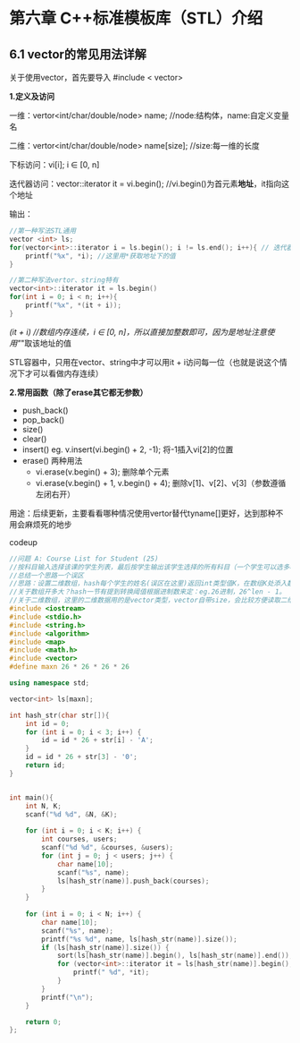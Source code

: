 # 第六章 C++标准模板库（STL）介绍
## 6.1 vector的常见用法详解
关于使用vector，首先要导入 #include < vector>

**1.定义及访问**

一维：vertor<int/char/double/node> name; //node:结构体，name:自定义变量名

二维：vertor<int/char/double/node> name[size]; //size:每一维的长度

下标访问：vi[i]; i ∈ [0, n]

迭代器访问：vector<typename>::iterator it = vi.begin(); //vi.begin()为首元素**地址**，it指向这个地址

输出： 
```C++
//第一种写法STL通用
vector <int> ls;
for(vector<int>::iterator i = ls.begin(); i != ls.end(); i++){ // 迭代器vector<int>::iterator不支持比大小，所以只能用 !=
    printf("%x", *i); //这里用*获取地址下的值
}

//第二种写法vertor、string特有
vector<int>::iterator it = ls.begin()
for(int i = 0; i < n; i++){
    printf("%x", *(it + i));
}
```
*(it + i) //数组内存连续，i ∈ [0, n]，所以直接加整数即可，因为是地址注意使用"*"取该地址的值

STL容器中，只用在vector、string中才可以用it + i访问每一位（也就是说这个情况下才可以看做内存连续）


**2.常用函数（除了erase其它都无参数）**
- push_back()
- pop_back()
- size()
- clear()
- insert()
eg. v.insert(vi.begin() + 2, -1); 将-1插入vi[2]的位置
- erase() 两种用法
  - vi.erase(v.begin() + 3); 删除单个元素
  - vi.erase(v.begin() + 1, v.begin() + 4); 删除v[1]、v[2]、v[3]（参数遵循左闭右开）


用途：后续更新，主要看看哪种情况使用vertor替代tyname[]更好，达到那种不用会麻烦死的地步


codeup

```C++
//问题 A: Course List for Student (25)
//按科目输入选择该课的学生列表，最后按学生输出该学生选择的所有科目（一个学生可以选多科）
//总结一个思路一个误区
//思路：设置二维数组，hash每个学生的姓名(误区在这里)返回int类型值K，在数组K处添入数字i(课程代号)，最后根据K输出i
//关于数组开多大？hash一节有提到转换阈值根据进制数来定：eg.26进制，26^len - 1。
//关于二维数组，这里的二维数据用的是vector类型，vector自带size，会比较方便读取二维内的元素
#include <iostream>
#include <stdio.h>
#include <string.h>
#include <algorithm>
#include <map>
#include <math.h>
#include <vector>
#define maxn 26 * 26 * 26 * 26

using namespace std;

vector<int> ls[maxn];

int hash_str(char str[]){
    int id = 0;
    for (int i = 0; i < 3; i++) {
        id = id * 26 + str[i] - 'A';
    }
    id = id * 26 + str[3] - '0';
    return id;
}


int main(){
    int N, K;
    scanf("%d %d", &N, &K);
    
    for (int i = 0; i < K; i++) {
        int courses, users;
        scanf("%d %d", &courses, &users);
        for (int j = 0; j < users; j++) {
            char name[10];
            scanf("%s", name);
            ls[hash_str(name)].push_back(courses);
        }
    }
    
    for (int i = 0; i < N; i++) {
        char name[10];
        scanf("%s", name);
        printf("%s %d", name, ls[hash_str(name)].size());
        if (ls[hash_str(name)].size()) {
            sort(ls[hash_str(name)].begin(), ls[hash_str(name)].end());
            for (vector<int>::iterator it = ls[hash_str(name)].begin(); it != ls[hash_str(name)].end(); it++) {
                printf(" %d", *it);
            }
        }
        printf("\n");
    }

    return 0;
};

```
